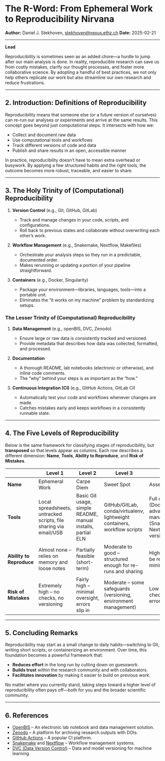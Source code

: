# The R-Word: From Ephemeral Work to Reproducibility Nirvana

**Author:** Daniel J. Stekhoven, stekhoven@nexus.ethz.ch
**Date:** 2025-02-21

---

**Lead**

Reproducibility is sometimes seen as an added chore—a hurdle to jump after our main analysis is done. In reality, reproducible research can save us from costly mistakes, clarify our thought processes, and foster more collaborative science. By adopting a handful of best practices, we not only help others replicate our work but also streamline our own research and reduce frustrations.

---

## 2. Introduction: Definitions of Reproducibility

Reproducibility means that someone else (or a future version of ourselves) can re-run our analyses or experiments and arrive at the same results. This concept goes beyond just computational steps. It intersects with how we:

- Collect and document raw data
- Use computational tools and workflows
- Track different versions of code and data
- Publish and share results in an open, accessible manner

In practice, reproducibility doesn’t have to mean extra overhead or busywork. By applying a few structured habits and the right tools, the outcome becomes more robust, traceable, and easier to share.

---

## 3. The Holy Trinity of (Computational) Reproducibility

1. **Version Control** (e.g., Git, GitHub, GitLab)  
   - Track and manage changes in your code, scripts, and configurations.  
   - Roll back to previous states and collaborate without overwriting each other’s work.

2. **Workflow Management** (e.g., Snakemake, Nextflow, Makefiles)  
   - Orchestrate your analysis steps so they run in a predictable, documented order.  
   - Makes rerunning or updating a portion of your pipeline straightforward.

3. **Containers** (e.g., Docker, Singularity)  
   - Package your environment—libraries, languages, tools—into a portable unit.  
   - Eliminates the “it works on my machine” problem by standardizing setups.

### The Lesser Trinity of (Computational) Reproducibility

1. **Data Management** (e.g., openBIS, DVC, Zenodo)  
   - Ensure large or raw data is consistently tracked and versioned.  
   - Provide metadata that describes how data was collected, formatted, and processed.

2. **Documentation**  
   - A thorough README, lab notebooks (electronic or otherwise), and inline code comments.  
   - The “why” behind your steps is as important as the “how.”

3. **Continuous Integration (CI)** (e.g., GitHub Actions, GitLab CI)  
   - Automatically test your code and workflows whenever changes are made.  
   - Catches mistakes early and keeps workflows in a consistently runnable state.

---

## 4. The Five Levels of Reproducibility

Below is the same framework for classifying stages of reproducibility, but **transposed** so that levels appear as columns. Each row describes a different dimension: **Name**, **Tools**, **Ability to Reproduce**, and **Risk of Mistakes**.

|                       | **Level 1**             | **Level 2**                             | **Level 3**                                                    | **Level 4**                                                                          | **Level 5**                                                      |
|-----------------------|--------------------------|-----------------------------------------|----------------------------------------------------------------|--------------------------------------------------------------------------------------|-------------------------------------------------------------------|
| **Name**             | Ephemeral Work           | Carpe Diem                              | Sweet Spot                                                     | Assembly Line                                                                        | Nirvana                                                          |
| **Tools**            | Local spreadsheets, untracked scripts, file sharing via email/USB | Basic Git usage, simple README, manual installs, partial ELN | GitHub/GitLab, conda/virtualenv, lightweight containers, workflow scripts | Full containerization (Docker/Singularity), advanced workflow managers (Snakemake, Nextflow), data versioning, CI | Single-command rebuild, integrated CI/CD, DOIs, automated docs   |
| **Ability to Reproduce** | Almost none – relies on memory and loose notes | Partially feasible (short-term)         | Moderate to good – structured enough for re-runs and sharing  | High – pipelines can be re-run with minimal setup                                    | Near-perfect – trivially reproducible and shareable              |
| **Risk of Mistakes** | Extremely high – no checks, no versioning | Fairly high – minimal oversight, errors slip in | Moderate – some safeguards (versioning, environment management) | Low – automation/CI checks catch many errors early                                  | Minimal – testing and documentation are comprehensive             |

---

## 5. Concluding Remarks

Reproducibility may start as a small change to daily habits—switching to Git, writing short scripts, or containerizing an environment. Over time, this foundation becomes a powerful framework that:

- **Reduces effort** in the long run by cutting down on guesswork.
- **Builds trust** within the research community and with collaborators.
- **Facilitates innovation** by making it easier to build on previous work.

No matter where you currently stand, taking steps toward a higher level of reproducibility often pays off—both for you and the broader scientific community.

---

## 6. References

- [OpenBIS](https://labnotebook.ch/) – An electronic lab notebook and data management solution.  
- [Zenodo](https://zenodo.org/) – A platform for archiving research outputs with DOIs.  
- [GitHub Actions](https://github.com/features/actions) – A popular CI platform.  
- [Snakemake](https://snakemake.readthedocs.io/) and [Nextflow](https://www.nextflow.io/) – Workflow management systems.  
- [DVC (Data Version Control)](https://dvc.org/) – Data and model versioning for machine learning.
